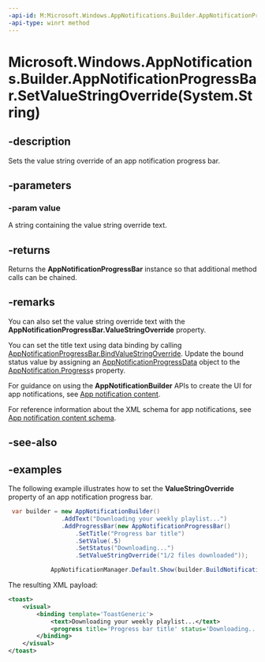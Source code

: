 ```yaml
---
-api-id: M:Microsoft.Windows.AppNotifications.Builder.AppNotificationProgressBar.SetValueStringOverride(System.String)
-api-type: winrt method
---
```


# Microsoft.Windows.AppNotifications.Builder.AppNotificationProgressBar.SetValueStringOverride(System.String)

<!--
public Microsoft.Windows.AppNotifications.Builder.AppNotificationProgressBar SetValueStringOverride (string value);
-->


## -description

Sets the value string override of an app notification progress bar.

## -parameters

### -param value

A string containing the value string override text.

## -returns

Returns the **AppNotificationProgressBar** instance so that additional method calls can be chained.

## -remarks

You can also set the value string override text with the **AppNotificationProgressBar.ValueStringOverride** property.

You can set the title text using data binding by calling [AppNotificationProgressBar.BindValueStringOverride](xref:Microsoft.Windows.AppNotifications.Builder.AppNotificationProgressBar.BindValueStringOverride). Update the bound status value by assigning an [AppNotificationProgressData](xref:Microsoft.Windows.AppNotifications.AppNotificationProgressData) object to the [AppNotification.Progress](xref:Microsoft.Windows.AppNotifications.AppNotification.Progress)s property.

For guidance on using the **AppNotificationBuilder** APIs to create the UI for app notifications, see [App notification content](/windows/apps/design/shell/tiles-and-notifications/adaptive-interactive-toasts).

For reference information about the XML schema for app notifications, see [App notification content schema](/windows/apps/design/shell/tiles-and-notifications/toast-schema).

## -see-also

## -examples

The following example illustrates how to set the **ValueStringOverride** property of an app notification progress bar.


```csharp
 var builder = new AppNotificationBuilder()
               .AddText("Downloading your weekly playlist...")
               .AddProgressBar(new AppNotificationProgressBar()
                   .SetTitle("Progress bar title")
                   .SetValue(.5)
                   .SetStatus("Downloading...")
                   .SetValueStringOverride("1/2 files downloaded"));

            AppNotificationManager.Default.Show(builder.BuildNotification());
```

The resulting XML payload:

```xml
<toast>
    <visual>
        <binding template='ToastGeneric'>
            <text>Downloading your weekly playlist...</text>
            <progress title='Progress bar title' status='Downloading...' value='0.5' valueStringOverride='1/2 files downloaded'/>
        </binding>
    </visual>
</toast>
```
